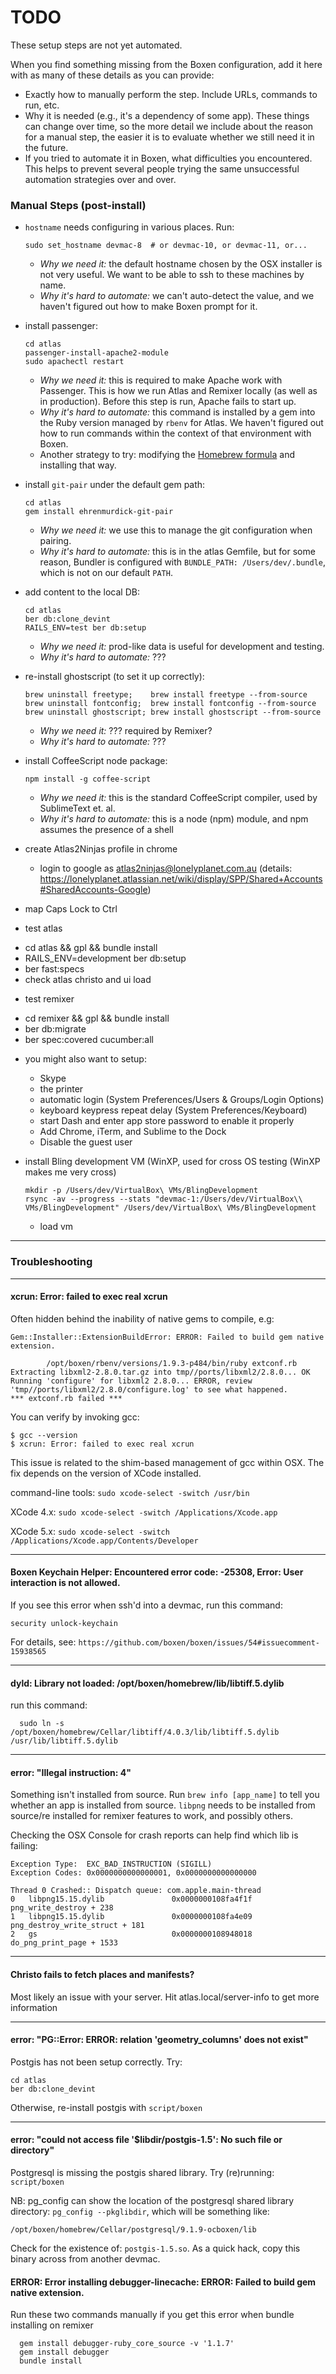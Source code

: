 # TODO

These setup steps are not yet automated.

When you find something missing from the Boxen configuration, add it here with
as many of these details as you can provide:

  - Exactly how to manually perform the step. Include URLs, commands to run,
    etc.
  - Why it is needed (e.g., it's a dependency of some app). These things can
    change over time, so the more detail we include about the reason for a
    manual step, the easier it is to evaluate whether we still need it in the
    future.
  - If you tried to automate it in Boxen, what difficulties you encountered.
    This helps to prevent several people trying the same unsuccessful
    automation strategies over and over.

### Manual Steps (post-install)

  - `hostname` needs configuring in various places. Run:
    ```
    sudo set_hostname devmac-8  # or devmac-10, or devmac-11, or...
    ```

    - _Why we need it:_ the default hostname chosen by the OSX installer is not
      very useful. We want to be able to ssh to these machines by name.
    - _Why it's hard to automate:_ we can't auto-detect the value, and we
      haven't figured out how to make Boxen prompt for it.

  - install passenger:
    ```
    cd atlas
    passenger-install-apache2-module
    sudo apachectl restart
    ```

    - _Why we need it:_ this is required to make Apache work with Passenger.
      This is how we run Atlas and Remixer locally (as well as in production).
      Before this step is run, Apache fails to start up.
    - _Why it's hard to automate:_ this command is installed by a gem into the
      Ruby version managed by `rbenv` for Atlas. We haven't figured out how to
      run commands within the context of that environment with Boxen.
    - Another strategy to try: modifying the
      [Homebrew formula](https://github.com/mxcl/homebrew/blob/master/Library/Formula/passenger.rb)
      and installing that way.

  - install `git-pair` under the default gem path:
    ```
    cd atlas
    gem install ehrenmurdick-git-pair
    ```

    - _Why we need it:_ we use this to manage the git configuration when
      pairing.
    - _Why it's hard to automate:_ this is in the atlas Gemfile, but for some
      reason, Bundler is configured with `BUNDLE_PATH: /Users/dev/.bundle`,
      which is not on our default `PATH`.

  - add content to the local DB:
    ```
    cd atlas
    ber db:clone_devint
    RAILS_ENV=test ber db:setup
    ```

    - _Why we need it:_ prod-like data is useful for development and testing.
    - _Why it's hard to automate:_ ???

  - re-install ghostscript (to set it up correctly):
    ```
    brew uninstall freetype;    brew install freetype --from-source
    brew uninstall fontconfig;  brew install fontconfig --from-source
    brew uninstall ghostscript; brew install ghostscript --from-source
    ```

    - _Why we need it:_ ??? required by Remixer?
    - _Why it's hard to automate:_ ???

  - install CoffeeScript node package:
    ```
    npm install -g coffee-script
    ```

    - _Why we need it:_ this is the standard CoffeeScript compiler, used by SublimeText et. al.
    - _Why it's hard to automate:_ this is a node (npm) module, and npm assumes the presence of a shell

  - create Atlas2Ninjas profile in chrome
    * login to google as atlas2ninjas@lonelyplanet.com.au
      (details: https://lonelyplanet.atlassian.net/wiki/display/SPP/Shared+Accounts#SharedAccounts-Google)

  - map Caps Lock to Ctrl

  - test atlas
   * cd atlas && gpl && bundle install
   * RAILS_ENV=development ber db:setup
   * ber fast:specs
   * check atlas christo and ui load
   
  - test remixer
   * cd remixer && gpl && bundle install
   * ber db:migrate
   * ber spec:covered cucumber:all
  


  - you might also want to setup:
    * Skype
    * the printer
    * automatic login (System Preferences/Users & Groups/Login Options)
    * keyboard keypress repeat delay (System Preferences/Keyboard)
    * start Dash and enter app store password to enable it properly
    * Add Chrome, iTerm, and Sublime to the Dock
    * Disable the guest user

  - install Bling development VM (WinXP, used for cross OS testing (WinXP makes me very cross)
    ```
    mkdir -p /Users/dev/VirtualBox\ VMs/BlingDevelopment
    rsync -av --progress --stats "devmac-1:/Users/dev/VirtualBox\\ VMs/BlingDevelopment" /Users/dev/VirtualBox\ VMs/BlingDevelopment
    ```

    * load vm
  
---

### Troubleshooting

---

#### xcrun: Error: failed to exec real xcrun

Often hidden behind the inability of native gems to compile, e.g:
```
Gem::Installer::ExtensionBuildError: ERROR: Failed to build gem native extension.

        /opt/boxen/rbenv/versions/1.9.3-p484/bin/ruby extconf.rb
Extracting libxml2-2.8.0.tar.gz into tmp//ports/libxml2/2.8.0... OK
Running 'configure' for libxml2 2.8.0... ERROR, review 'tmp//ports/libxml2/2.8.0/configure.log' to see what happened.
*** extconf.rb failed ***
```

You can verify by invoking gcc:
```
$ gcc --version
$ xcrun: Error: failed to exec real xcrun
```

This issue is related to the shim-based management of gcc within OSX. The fix depends on the version of XCode installed.

command-line tools:
```sudo xcode-select -switch /usr/bin```

XCode 4.x:
```sudo xcode-select -switch /Applications/Xcode.app```

XCode 5.x:
```sudo xcode-select -switch /Applications/Xcode.app/Contents/Developer```

---

#### Boxen Keychain Helper: Encountered error code: -25308, Error: User interaction is not allowed.

If you see this error when ssh'd into a devmac, run this command:
  ```
  security unlock-keychain
  ```

For details, see: `https://github.com/boxen/boxen/issues/54#issuecomment-15938565`

---

#### dyld: Library not loaded: /opt/boxen/homebrew/lib/libtiff.5.dylib

run this command:
  ```
    sudo ln -s /opt/boxen/homebrew/Cellar/libtiff/4.0.3/lib/libtiff.5.dylib /usr/lib/libtiff.5.dylib
  ```

---

#### error: "Illegal instruction: 4"

Something isn't installed from source. Run `brew info [app_name]` to tell you whether an app is installed from source. `libpng` needs to be installed from source/re installed for remixer features to work, and possibly others.

Checking the OSX Console for crash reports can help find which lib is failing:

```
Exception Type:  EXC_BAD_INSTRUCTION (SIGILL)
Exception Codes: 0x0000000000000001, 0x0000000000000000

Thread 0 Crashed:: Dispatch queue: com.apple.main-thread
0   libpng15.15.dylib             	0x0000000108fa4f1f png_write_destroy + 238
1   libpng15.15.dylib             	0x0000000108fa4e09 png_destroy_write_struct + 181
2   gs                            	0x0000000108948018 do_png_print_page + 1533
```

---

#### Christo fails to fetch places and manifests?

Most likely an issue with your server. Hit atlas.local/server-info to get more information

---

#### error: "PG::Error: ERROR: relation 'geometry_columns' does not exist"

Postgis has not been setup correctly. Try:
  ```
  cd atlas
  ber db:clone_devint
  ```
Otherwise, re-install postgis with `script/boxen`

---

#### error: "could not access file '$libdir/postgis-1.5': No such file or directory"

Postgresql is missing the postgis shared library.
Try (re)running: `script/boxen`

NB: pg_config can show the location of the postgresql shared library directory: `pg_config --pkglibdir`, which will be something like:
  ```
  /opt/boxen/homebrew/Cellar/postgresql/9.1.9-ocboxen/lib
  ```

Check for the existence of: `postgis-1.5.so`. As a quick hack, copy this binary across from another devmac.

#### ERROR:  Error installing debugger-linecache: ERROR: Failed to build gem native extension.

Run these two commands manually if you get this error when bundle installing on remixer
```
  gem install debugger-ruby_core_source -v '1.1.7'
  gem install debugger
  bundle install
```

